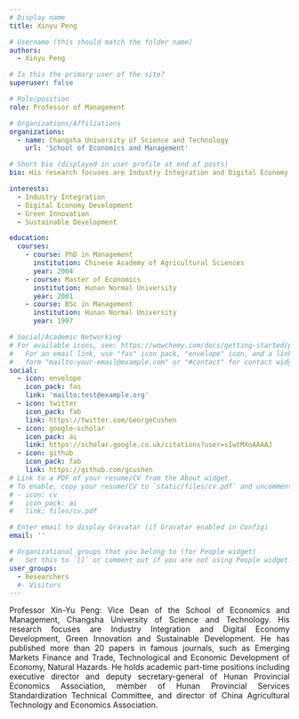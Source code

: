 ```yaml
---
# Display name
title: Xinyu Peng

# Username (this should match the folder name)
authors:
  - Xinyu Peng

# Is this the primary user of the site?
superuser: false

# Role/position
role: Professor of Management

# Organizations/Affiliations
organizations:
  - name: Changsha University of Science and Technology
    url: 'School of Economics and Management'

# Short bio (displayed in user profile at end of posts)
bio: His research focuses are Industry Integration and Digital Economy Development, Green Innovation and Sustainable Development.

interests:
  - Industry Integration
  - Digital Economy Development
  - Green Innovation
  - Sustainable Development

education:
  courses:
    - course: PhD in Management
      institution: Chinese Academy of Agricultural Sciences
      year: 2004
    - course: Master of Economics
      institution: Hunan Normal University
      year: 2001
    - course: BSc in Management
      institution: Hunan Normal University
      year: 1997

# Social/Academic Networking
# For available icons, see: https://wowchemy.com/docs/getting-started/page-builder/#icons
#   For an email link, use "fas" icon pack, "envelope" icon, and a link in the
#   form "mailto:your-email@example.com" or "#contact" for contact widget.
social:
  - icon: envelope
    icon_pack: fas
    link: 'mailto:test@example.org'
  - icon: twitter
    icon_pack: fab
    link: https://twitter.com/GeorgeCushen
  - icon: google-scholar
    icon_pack: ai
    link: https://scholar.google.co.uk/citations?user=sIwtMXoAAAAJ
  - icon: github
    icon_pack: fab
    link: https://github.com/gcushen
# Link to a PDF of your resume/CV from the About widget.
# To enable, copy your resume/CV to `static/files/cv.pdf` and uncomment the lines below.
# - icon: cv
#   icon_pack: ai
#   link: files/cv.pdf

# Enter email to display Gravatar (if Gravatar enabled in Config)
email: ''

# Organizational groups that you belong to (for People widget)
#   Set this to `[]` or comment out if you are not using People widget.
user_groups:
  - Researchers
  #- Visitors
---
```


<div style="text-align: justify">
Professor Xin-Yu Peng: Vice Dean of the School of Economics and Management, Changsha University of Science and Technology. His research focuses are Industry Integration and Digital Economy Development, Green Innovation and Sustainable Development. He has published more than 20 papers in famous journals, such as Emerging Markets Finance and Trade, Technological and Economic Development of Economy, Natural Hazards. He holds academic part-time positions including executive director and deputy secretary-general of Hunan Provincial Economics Association, member of Hunan Provincial Services Standardization Technical Committee, and director of China Agricultural Technology and Economics Association.<br>
</div>
